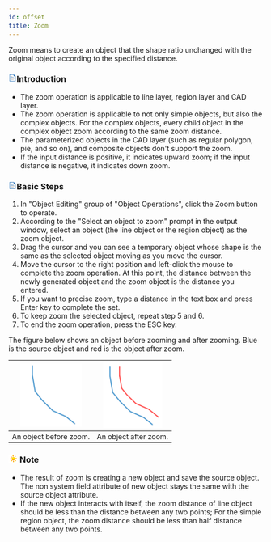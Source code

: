 ```yaml
---
id: offset
title: Zoom
---
```


Zoom means to create an object that the shape ratio unchanged with the original object according to the specified distance.

### ![](../../../img/read.gif)Introduction

  * The zoom operation is applicable to line layer, region layer and CAD layer.
  * The zoom operation is applicable to not only simple objects, but also the complex objects. For the complex objects, every child object in the complex object zoom according to the same zoom distance. 
  * The parameterized objects in the CAD layer (such as regular polygon, pie, and so on), and composite objects don't support the zoom.
  * If the input distance is positive, it indicates upward zoom; if the input distance is negative, it indicates down zoom. 

### ![](../../../img/read.gif)Basic Steps

  1. In "Object Editing" group of "Object Operations", click the Zoom button to operate.
  2. According to the "Select an object to zoom" prompt in the output window, select an object (the line object or the region object) as the zoom object.
  3. Drag the cursor and you can see a temporary object whose shape is the same as the selected object moving as you move the cursor. 
  4. Move the cursor to the right position and left-click the mouse to complete the zoom operation. At this point, the distance between the newly generated object and the zoom object is the distance you entered. 
  5. If you want to precise zoom, type a distance in the text box and press Enter key to complete the set. 
  6. To keep zoom the selected object, repeat step 5 and 6.
  7. To end the zoom operation, press the ESC key.

The figure below shows an object before zooming and after zooming. Blue is the source object and red is the object after zoom.

![](img-en/moving1.png) | ![](img-en/moving2.png)  
---|---  
An object before zoom. | An object after zoom.  
  
### ![](../../../img/note.png)Note

  * The result of zoom is creating a new object and save the source object. The non system field attribute of new object stays the same with the source object attribute.
  * If the new object interacts with itself, the zoom distance of line object should be less than the distance between any two points; For the simple region object, the zoom distance should be less than half distance between any two points.